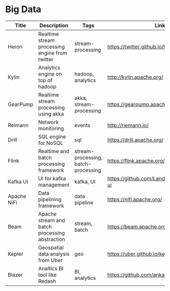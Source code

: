 # Big Data

Title | Description | Tags | Link
------------ | ------------- | ---------- | --------------
Heron | Realtime stream processing engine from twitter | stream-processing | https://twitter.github.io/heron/
Kylin | Analytics engine on top of hadoop | hadoop, analytics | http://kylin.apache.org/
GearPump | Realtime stream processing using akka | akka, stream-processing | https://gearpump.apache.org/overview.html
Reimann | Network monitoring | events | http://riemann.io/
Drill | SQL engine for NoSQL | sql | https://drill.apache.org/
Flink| Realtime and batch processing framework | stream-processing, batch-processing | https://flink.apache.org/
Kafka UI | UI for kafka management | kafka, UI | https://github.com/Landoop/kafka-topics-ui
Apache NiFi | Data pipelining framework | data pipeline | https://nifi.apache.org/
Beam | Apache stream and batch processing abstraction | stream, batch | https://beam.apache.org/
Kepler | Geospatial data analysis from Uber | geo | https://uber.github.io/kepler.gl/#/
Blazer | Analtics BI tool like Redash | BI, analytics | https://github.com/ankane/blazer
